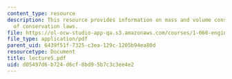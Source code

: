 ```yaml
---
content_type: resource
description: This resource provides information on mass and volume conservation, nature
  of conservation laws.
file: https://ol-ocw-studio-app-qa.s3.amazonaws.com/courses/1-060-engineering-mechanics-ii-spring-2006/d05497d6b724d6cf8bd95b7c3c3ee4e2_lecture5.pdf
file_type: application/pdf
parent_uid: 6439f51f-7325-c3ea-129c-1205b94ea80d
resourcetype: Document
title: lecture5.pdf
uid: d05497d6-b724-d6cf-8bd9-5b7c3c3ee4e2
---
```

